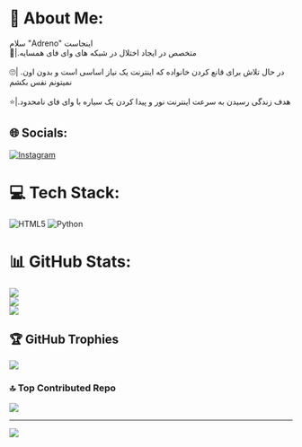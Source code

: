 # 💫 About Me:
سلام "Adreno" اینجاست <br> 👾|.متخصص در ایجاد اختلال در شبکه های وای فای همسایه <br><br> 🙄| .در حال تلاش برای قانع کردن خانواده که اینترنت یک نیاز اساسی است و بدون اون نمیتونم نفس بکشم<br><br> ⭐|.هدف زندگی رسیدن به سرعت اینترنت نور و پیدا کردن یک سیاره با وای فای نامحدود


## 🌐 Socials:
[![Instagram](https://img.shields.io/badge/Instagram-%23E4405F.svg?logo=Instagram&logoColor=white)](https://instagram.com/adrrenoo) 

# 💻 Tech Stack:
![HTML5](https://img.shields.io/badge/html5-%23E34F26.svg?style=flat&logo=html5&logoColor=white) ![Python](https://img.shields.io/badge/python-3670A0?style=flat&logo=python&logoColor=ffdd54)
# 📊 GitHub Stats:
![](https://github-readme-stats.vercel.app/api?username=Adreenoo&theme=aura&hide_border=false&include_all_commits=true&count_private=false)<br/>
![](https://github-readme-streak-stats.herokuapp.com/?user=Adreenoo&theme=aura&hide_border=false)<br/>
![](https://github-readme-stats.vercel.app/api/top-langs/?username=Adreenoo&theme=aura&hide_border=false&include_all_commits=true&count_private=false&layout=compact)

## 🏆 GitHub Trophies
![](https://github-profile-trophy.vercel.app/?username=Adreenoo&theme=tokyonight&no-frame=false&no-bg=true&margin-w=4)

### 🔝 Top Contributed Repo
![](https://github-contributor-stats.vercel.app/api?username=Adreenoo&limit=5&theme=aura&combine_all_yearly_contributions=true)

---
[![](https://visitcount.itsvg.in/api?id=Adreenoo&icon=5&color=0)](https://visitcount.itsvg.in)

